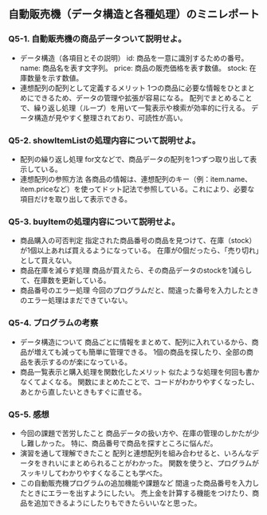 ## 自動販売機（データ構造と各種処理）のミニレポート
### Q5-1. 自動販売機の商品データついて説明せよ。
* データ構造（各項目とその説明）
id: 商品を一意に識別するための番号。
name: 商品名を表す文字列。
price: 商品の販売価格を表す数値。
stock: 在庫数量を示す数値。
* 連想配列の配列として定義するメリット
1つの商品に必要な情報をひとまとめにできるため、データの管理や拡張が容易になる。
配列でまとめることで、繰り返し処理（ループ）を用いて一覧表示や検索が効率的に行える。
データ構造が見やすく整理されており、可読性が高い。
### Q5-2. showItemListの処理内容について説明せよ。
* 配列の繰り返し処理
for文などで、商品データの配列を1つずつ取り出して表示している。
* 連想配列の参照方法
各商品の情報は、連想配列のキー（例：item.name、item.priceなど）を使ってドット記法で参照している。これにより、必要な項目だけを取り出して表示できる。
### Q5-3. buyItemの処理内容について説明せよ。
* 商品購入の可否判定
指定された商品番号の商品を見つけて、在庫（stock）が1個以上あれば買えるようになっている。
在庫が0個だったら、「売り切れ」として買えない。
* 商品在庫を減らす処理
商品が買えたら、その商品データのstockを1減らして、在庫数を更新している。
* 商品番号のエラー処理
今回のプログラムだと、間違った番号を入力したときのエラー処理はまだできていない。
### Q5-4. プログラムの考察
* データ構造について
商品ごとに情報をまとめて、配列に入れているから、商品が増えても減っても簡単に管理できる。
1個の商品を探したり、全部の商品を表示するのが楽になっている。
* 商品一覧表示と購入処理を関数化したメリット
似たような処理を何回も書かなくてよくなる。
関数にまとめたことで、コードがわかりやすくなったし、あとから直したいときもすぐに直せる。
### Q5-5. 感想
* 今回の課題で苦労したこと
商品データの扱い方や、在庫の管理のしかたが少し難しかった。
特に、商品番号で商品を探すところに悩んだ。
* 演習を通して理解できたこと
配列と連想配列を組み合わせると、いろんなデータをきれいにまとめられることがわかった。
関数を使うと、プログラムがスッキリしてわかりやすくなることも学べた。
* この自動販売機プログラムの追加機能や課題など
間違った商品番号を入力したときにエラーを出すようにしたい。
売上金を計算する機能をつけたり、商品を追加できるようにしたりもできたらいいなと思った。
